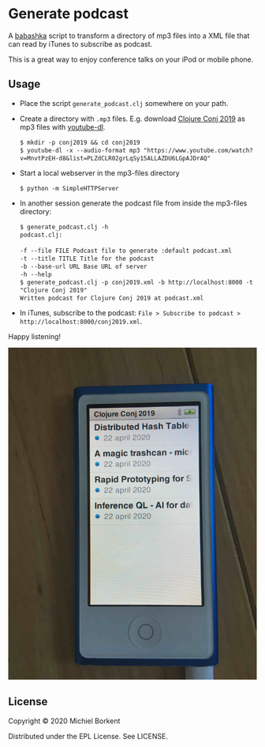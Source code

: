 # Generate podcast

A [babashka](https://github.com/borkdude/babashka/) script to transform a
directory of mp3 files into a XML file that can read by iTunes to subscribe as
podcast.

This is a great way to enjoy conference talks on your iPod or mobile phone.

## Usage

- Place the script `generate_podcast.clj` somewhere on your path.

- Create a directory with `.mp3` files. E.g. download [Clojure Conj
2019](https://www.youtube.com/watch?v=MnvtPzEH-d8&list=PLZdCLR02grLqSy15ALLAZDU6LGpAJDrAQ)
as mp3 files with [youtube-dl](https://github.com/ytdl-org/youtube-dl).

  ``` shell
  $ mkdir -p conj2019 && cd conj2019
  $ youtube-dl -x --audio-format mp3 "https://www.youtube.com/watch?v=MnvtPzEH-d8&list=PLZdCLR02grLqSy15ALLAZDU6LGpAJDrAQ"
  ```

- Start a local webserver in the mp3-files directory

   ``` shell
   $ python -m SimpleHTTPServer
   ```

- In another session generate the podcast file from inside the mp3-files directory:

   ``` shell
   $ generate_podcast.clj -h
   podcast.clj:

   -f --file FILE Podcast file to generate :default podcast.xml
   -t --title TITLE Title for the podcast
   -b --base-url URL Base URL of server
   -h --help
   $ generate_podcast.clj -p conj2019.xml -b http://localhost:8000 -t "Clojure Conj 2019"
   Written podcast for Clojure Conj 2019 at podcast.xml
   ```

- In iTunes, subscribe to the podcast: `File > Subscribe to podcast > http://localhost:8000/conj2019.xml`.

Happy listening!

<img src="nano.jpg">

## License

Copyright © 2020 Michiel Borkent

Distributed under the EPL License. See LICENSE.
